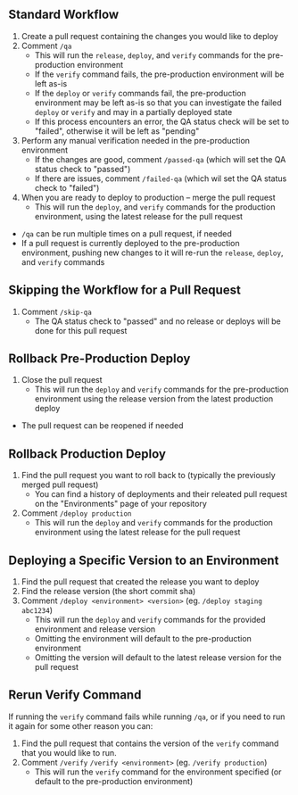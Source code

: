## Standard Workflow

1. Create a pull request containing the changes you would like to deploy
1. Comment `/qa`
     - This will run the `release`, `deploy`, and `verify` commands for the pre-production environment
     - If the `verify` command fails, the pre-production environment will be left as-is
     - If the `deploy` or `verify` commands fail, the pre-production environment may be left as-is so that you can investigate the failed `deploy` or `verify` and may in a partially deployed state
     - If this process encounters an error, the QA status check will be set to "failed", otherwise it will be left as "pending"
1. Perform any manual verification needed in the pre-production environment
     - If the changes are good, comment `/passed-qa` (which will set the QA status check to "passed")
     - If there are issues, comment `/failed-qa` (which wil set the QA status check to "failed")
1. When you are ready to deploy to production – merge the pull request
     - This will run the `deploy`, and `verify` commands for the production environment, using the latest release for the pull request

- `/qa` can be run multiple times on a pull request, if needed
- If a pull request is currently deployed to the pre-production environment, pushing new changes to it will re-run the `release`, `deploy`, and `verify` commands

## Skipping the Workflow for a Pull Request

1. Comment `/skip-qa`
    - The QA status check to "passed" and no release or deploys will be done for this pull request

## Rollback Pre-Production Deploy

1. Close the pull request
     - This will run the `deploy` and `verify` commands for the pre-production environment using the release version from the latest production deploy

- The pull request can be reopened if needed

## Rollback Production Deploy

1. Find the pull request you want to roll back to (typically the previously merged pull request)
     - You can find a history of deployments and their releated pull request on the "Environments" page of your repository
1. Comment `/deploy production`
     - This will run the `deploy` and `verify` commands for the production environment using the latest release for the pull request

## Deploying a Specific Version to an Environment

1. Find the pull request that created the release you want to deploy
1. Find the release version (the short commit sha)
1. Comment `/deploy <environment> <version>` (eg. `/deploy staging abc1234`)
     - This will run the `deploy` and `verify` commands for the provided environment and release version
     - Omitting the environment will default to the pre-production environment
     - Omitting the version will default to the latest release version for the pull request

## Rerun Verify Command

If running the `verify` command fails while running `/qa`, or if you need to run it again for some other reason you can:

1. Find the pull request that contains the version of the `verify` command that you would like to run.
1. Comment `/verify` `/verify <environment>` (eg. `/verify production`)
     - This will run the `verify` command for the environment specified (or default to the pre-production environment)
